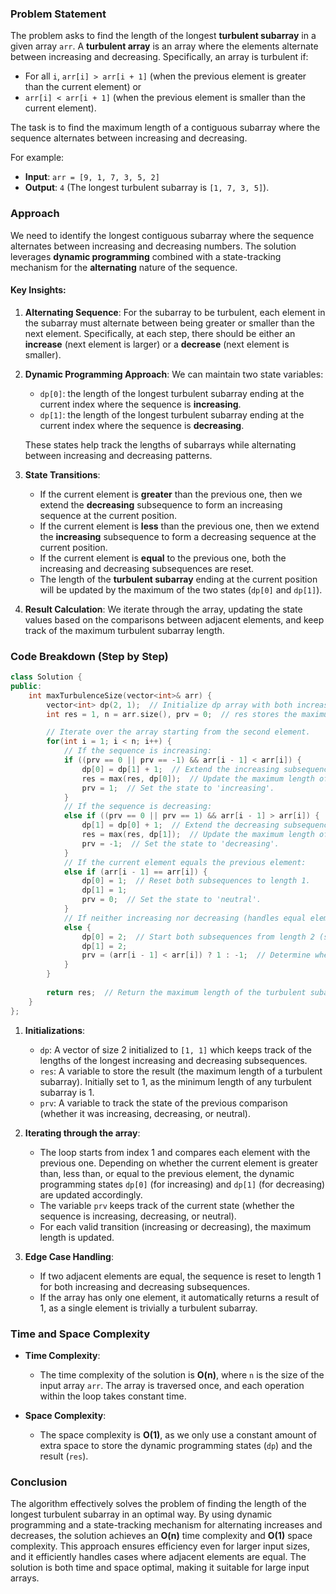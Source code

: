 ### Problem Statement

The problem asks to find the length of the longest **turbulent subarray** in a given array `arr`. A **turbulent array** is an array where the elements alternate between increasing and decreasing. Specifically, an array is turbulent if:
- For all `i`, `arr[i] > arr[i + 1]` (when the previous element is greater than the current element) or 
- `arr[i] < arr[i + 1]` (when the previous element is smaller than the current element).

The task is to find the maximum length of a contiguous subarray where the sequence alternates between increasing and decreasing.

For example:
- **Input**: `arr = [9, 1, 7, 3, 5, 2]`
- **Output**: `4` (The longest turbulent subarray is `[1, 7, 3, 5]`).

### Approach

We need to identify the longest contiguous subarray where the sequence alternates between increasing and decreasing numbers. The solution leverages **dynamic programming** combined with a state-tracking mechanism for the **alternating** nature of the sequence.

#### Key Insights:
1. **Alternating Sequence**: For the subarray to be turbulent, each element in the subarray must alternate between being greater or smaller than the next element. Specifically, at each step, there should be either an **increase** (next element is larger) or a **decrease** (next element is smaller).
   
2. **Dynamic Programming Approach**: We can maintain two state variables:
   - `dp[0]`: the length of the longest turbulent subarray ending at the current index where the sequence is **increasing**.
   - `dp[1]`: the length of the longest turbulent subarray ending at the current index where the sequence is **decreasing**.
   
   These states help track the lengths of subarrays while alternating between increasing and decreasing patterns.

3. **State Transitions**:
   - If the current element is **greater** than the previous one, then we extend the **decreasing** subsequence to form an increasing sequence at the current position.
   - If the current element is **less** than the previous one, then we extend the **increasing** subsequence to form a decreasing sequence at the current position.
   - If the current element is **equal** to the previous one, both the increasing and decreasing subsequences are reset.
   - The length of the **turbulent subarray** ending at the current position will be updated by the maximum of the two states (`dp[0]` and `dp[1]`).

4. **Result Calculation**: We iterate through the array, updating the state values based on the comparisons between adjacent elements, and keep track of the maximum turbulent subarray length.

### Code Breakdown (Step by Step)

```cpp
class Solution {
public:
    int maxTurbulenceSize(vector<int>& arr) {
        vector<int> dp(2, 1);  // Initialize dp array with both increasing and decreasing subarrays of length 1.
        int res = 1, n = arr.size(), prv = 0;  // res stores the maximum length of the turbulent subarray found so far.

        // Iterate over the array starting from the second element.
        for(int i = 1; i < n; i++) {
            // If the sequence is increasing:
            if ((prv == 0 || prv == -1) && arr[i - 1] < arr[i]) {
                dp[0] = dp[1] + 1;  // Extend the increasing subsequence.
                res = max(res, dp[0]);  // Update the maximum length of the turbulent subarray.
                prv = 1;  // Set the state to 'increasing'.
            }
            // If the sequence is decreasing:
            else if ((prv == 0 || prv == 1) && arr[i - 1] > arr[i]) {
                dp[1] = dp[0] + 1;  // Extend the decreasing subsequence.
                res = max(res, dp[1]);  // Update the maximum length of the turbulent subarray.
                prv = -1;  // Set the state to 'decreasing'.
            }
            // If the current element equals the previous element:
            else if (arr[i - 1] == arr[i]) {
                dp[0] = 1;  // Reset both subsequences to length 1.
                dp[1] = 1;
                prv = 0;  // Set the state to 'neutral'.
            }
            // If neither increasing nor decreasing (handles equal elements or boundaries):
            else {
                dp[0] = 2;  // Start both subsequences from length 2 (since we're dealing with two elements now).
                dp[1] = 2;
                prv = (arr[i - 1] < arr[i]) ? 1 : -1;  // Determine whether the sequence is increasing or decreasing.
            }
        }
        
        return res;  // Return the maximum length of the turbulent subarray found.
    }
};
```

1. **Initializations**:
   - `dp`: A vector of size 2 initialized to `[1, 1]` which keeps track of the lengths of the longest increasing and decreasing subsequences.
   - `res`: A variable to store the result (the maximum length of a turbulent subarray). Initially set to 1, as the minimum length of any turbulent subarray is 1.
   - `prv`: A variable to track the state of the previous comparison (whether it was increasing, decreasing, or neutral).

2. **Iterating through the array**:
   - The loop starts from index 1 and compares each element with the previous one. Depending on whether the current element is greater than, less than, or equal to the previous element, the dynamic programming states `dp[0]` (for increasing) and `dp[1]` (for decreasing) are updated accordingly.
   - The variable `prv` keeps track of the current state (whether the sequence is increasing, decreasing, or neutral).
   - For each valid transition (increasing or decreasing), the maximum length is updated.

3. **Edge Case Handling**:
   - If two adjacent elements are equal, the sequence is reset to length 1 for both increasing and decreasing subsequences.
   - If the array has only one element, it automatically returns a result of 1, as a single element is trivially a turbulent subarray.

### Time and Space Complexity

- **Time Complexity**:
  - The time complexity of the solution is **O(n)**, where `n` is the size of the input array `arr`. The array is traversed once, and each operation within the loop takes constant time.

- **Space Complexity**:
  - The space complexity is **O(1)**, as we only use a constant amount of extra space to store the dynamic programming states (`dp`) and the result (`res`).

### Conclusion

The algorithm effectively solves the problem of finding the length of the longest turbulent subarray in an optimal way. By using dynamic programming and a state-tracking mechanism for alternating increases and decreases, the solution achieves an **O(n)** time complexity and **O(1)** space complexity. This approach ensures efficiency even for larger input sizes, and it efficiently handles cases where adjacent elements are equal. The solution is both time and space optimal, making it suitable for large input arrays.